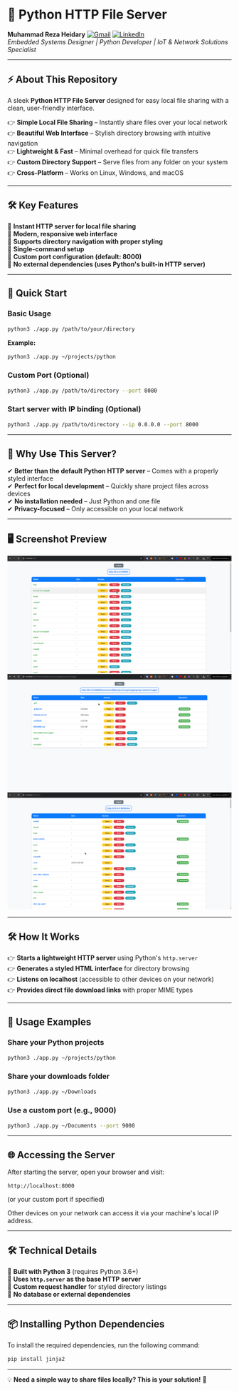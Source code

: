 
# 🚀 Python HTTP File Server  
**Muhammad Reza Heidary**  [![Gmail](https://img.shields.io/badge/Gmail-D14836?logo=gmail&logoColor=white)](mailto:muhammadreza.heidary@gmail.com)  [![LinkedIn](https://img.shields.io/badge/LinkedIn-%230077B5.svg?logo=linkedin&logoColor=white)](https://www.linkedin.com/in/muhammad-reza-heidary/)  
*Embedded Systems Designer | Python Developer | IoT & Network Solutions Specialist*  

---

## ⚡ About This Repository  
A sleek **Python HTTP File Server** designed for easy local file sharing with a clean, user-friendly interface.  

👉 **Simple Local File Sharing** – Instantly share files over your local network  
👉 **Beautiful Web Interface** – Stylish directory browsing with intuitive navigation  
👉 **Lightweight & Fast** – Minimal overhead for quick file transfers  
👉 **Custom Directory Support** – Serve files from any folder on your system  
👉 **Cross-Platform** – Works on Linux, Windows, and macOS  

---

## 🛠️ Key Features  

🔹 **Instant HTTP server for local file sharing**  
🔹 **Modern, responsive web interface**  
🔹 **Supports directory navigation with proper styling**  
🔹 **Single-command setup**  
🔹 **Custom port configuration (default: 8000)**  
🔹 **No external dependencies (uses Python's built-in HTTP server)**  

---

## 🚀 Quick Start  

### Basic Usage  
```bash
python3 ./app.py /path/to/your/directory
```
**Example:**  
```bash
python3 ./app.py ~/projects/python
```

### Custom Port (Optional)  
```bash
python3 ./app.py /path/to/directory --port 8080
```

### Start server with IP binding (Optional)  
```bash
python3 ./app.py /path/to/directory --ip 0.0.0.0 --port 8000
```

---

## 🌟 Why Use This Server?  
✔ **Better than the default Python HTTP server** – Comes with a properly styled interface  
✔ **Perfect for local development** – Quickly share project files across devices  
✔ **No installation needed** – Just Python and one file  
✔ **Privacy-focused** – Only accessible on your local network  

---

## 🖥️ Screenshot Preview  
![Alt text](./assets/images/sample-shot.png)    
![Alt text](./assets/images/sample-shot2.png)    
![Alt text](./assets/images/sample-shot3.png)    

---

## 🛠️ How It Works  

👉 **Starts a lightweight HTTP server** using Python's `http.server`  
👉 **Generates a styled HTML interface** for directory browsing  
👉 **Listens on localhost** (accessible to other devices on your network)  
👉 **Provides direct file download links** with proper MIME types  

---

## 📀 Usage Examples  

### Share your Python projects  
```bash
python3 ./app.py ~/projects/python
```

### Share your downloads folder  
```bash
python3 ./app.py ~/Downloads
```

### Use a custom port (e.g., 9000)  
```bash
python3 ./app.py ~/Documents --port 9000
```

---

## 🌐 Accessing the Server  

After starting the server, open your browser and visit:  
```
http://localhost:8000
```
(or your custom port if specified)  

Other devices on your network can access it via your machine's local IP address.  

---

## 🛠️ Technical Details  

🔹 **Built with Python 3** (requires Python 3.6+)  
🔹 **Uses `http.server` as the base HTTP server**  
🔹 **Custom request handler** for styled directory listings  
🔹 **No database or external dependencies**  

---

## 📦 Installing Python Dependencies  

To install the required dependencies, run the following command:

```bash
pip install jinja2
```

---

💡 **Need a simple way to share files locally? This is your solution!** 🚀  
